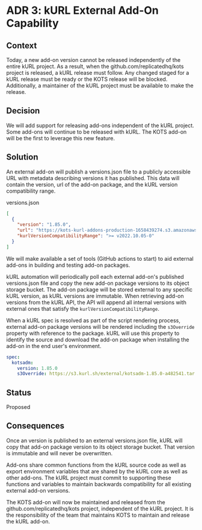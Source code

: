 # ADR 3: kURL External Add-On Capability

## Context

Today, a new add-on version cannot be released independently of the entire kURL project.
As a result, when the github.com/replicatedhq/kots project is released, a kURL release must follow.
Any changed staged for a kURL release must be ready or the KOTS release will be blocked.
Additionally, a maintainer of the kURL project must be available to make the release.

## Decision

We will add support for releasing add-ons independent of the kURL project.
Some add-ons will continue to be released with kURL.
The KOTS add-on will be the first to leverage this new feature.

## Solution

An external add-on will publish a versions.json file to a publicly accessible URL with metadata describing versions it has published.
This data will contain the version, url of the add-on package, and the kURL version compatibility range.

versions.json

```json
[
  {
    "version": "1.85.0",
    "url": "https://kots-kurl-addons-production-1658439274.s3.amazonaws.com/kotsadm-1.85.0-a482541.tar.gz",
    "kurlVersionCompatibilityRange": ">= v2022.10.05-0"
  }
]
```

We will make available a set of tools (GitHub actions to start) to aid external add-ons in building and testing add-on packages.

kURL automation will periodically poll each external add-on's published versions.json file and copy the new add-on package versions to its object storage bucket.
The add-on package will be stored external to any specific kURL version, as kURL versions are immutable.
When retrieving add-on versions from the kURL API, the API will append all internal versions with external ones that satisfy the `kurlVersionCompatibilityRange`.

When a kURL spec is resolved as part of the script rendering process, external add-on package versions will be rendered including the `s3Override` property with reference to the package.
kURL will use this property to identify the source and download the add-on package when installing the add-on in the end user's environment.

```yaml
spec:
  kotsadm:
    version: 1.85.0
    s3Override: https://s3.kurl.sh/external/kotsadm-1.85.0-a482541.tar.gz
```

## Status

Proposed

## Consequences

Once an version is published to an external versions.json file, kURL will copy that add-on package version to its object storage bucket.
That version is immutable and will never be overwritten.

Add-ons share common functions from the kURL source code as well as export environment variables that are shared by the kURL core as well as other add-ons.
The kURL project must commit to supporting these functions and variables to maintain backwards compatibility for all existing external add-on versions.

The KOTS add-on will now be maintained and released from the github.com/replicatedhq/kots project, independent of the kURL project.
It is the responsibility of the team that maintains KOTS to maintain and release the kURL add-on.
